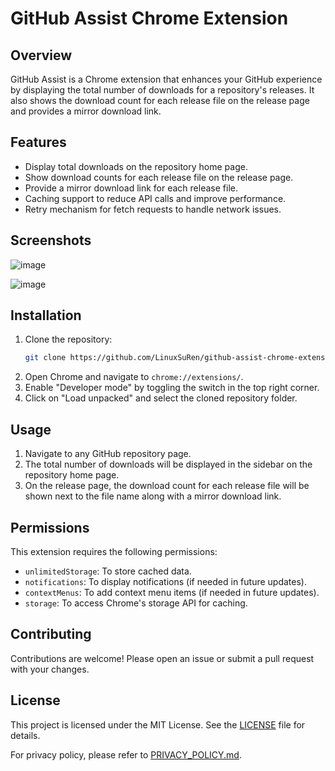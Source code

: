 # GitHub Assist Chrome Extension

## Overview

GitHub Assist is a Chrome extension that enhances your GitHub experience by displaying the total number of downloads for a repository's releases. It also shows the download count for each release file on the release page and provides a mirror download link.

## Features

- Display total downloads on the repository home page.
- Show download counts for each release file on the release page.
- Provide a mirror download link for each release file.
- Caching support to reduce API calls and improve performance.
- Retry mechanism for fetch requests to handle network issues.

## Screenshots

![image](https://github.com/user-attachments/assets/e0645933-c3f1-4b7e-90ef-55d8cee8ed0a)

![image](https://github.com/user-attachments/assets/b39d9dcb-8932-4421-9987-cf64401ad0f2)

## Installation

1. Clone the repository:
    ```sh
    git clone https://github.com/LinuxSuRen/github-assist-chrome-extension.git
    ```
2. Open Chrome and navigate to `chrome://extensions/`.
3. Enable "Developer mode" by toggling the switch in the top right corner.
4. Click on "Load unpacked" and select the cloned repository folder.

## Usage

1. Navigate to any GitHub repository page.
2. The total number of downloads will be displayed in the sidebar on the repository home page.
3. On the release page, the download count for each release file will be shown next to the file name along with a mirror download link.

## Permissions

This extension requires the following permissions:
- `unlimitedStorage`: To store cached data.
- `notifications`: To display notifications (if needed in future updates).
- `contextMenus`: To add context menu items (if needed in future updates).
- `storage`: To access Chrome's storage API for caching.

## Contributing

Contributions are welcome! Please open an issue or submit a pull request with your changes.

## License

This project is licensed under the MIT License. See the [LICENSE](LICENSE) file for details.

For privacy policy, please refer to [PRIVACY_POLICY.md](PRIVACY_POLICY.md).
